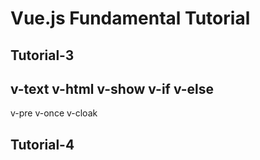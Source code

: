 # Vue.js Fundamental Tutorial

## Tutorial-3
v-text
v-html
v-show
v-if
v-else
-------------
v-pre
v-once
v-cloak

## Tutorial-4
